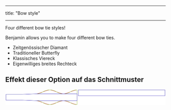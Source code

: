 - - -
title: "Bow style"
- - -

Four different bow tie styles!

Benjamin allows you to make four different bow ties.

- Zeitgenössischer Diamant
- Traditioneller Butterfly
- Klassisches Viereck
- Eigenwilliges breites Rechteck

## Effekt dieser Option auf das Schnittmuster

![This image shows the effect of this option by superimposing several variants that have a different value for this option](benjamin_bowstyle_sample.svg "Effect of this option on the pattern")
